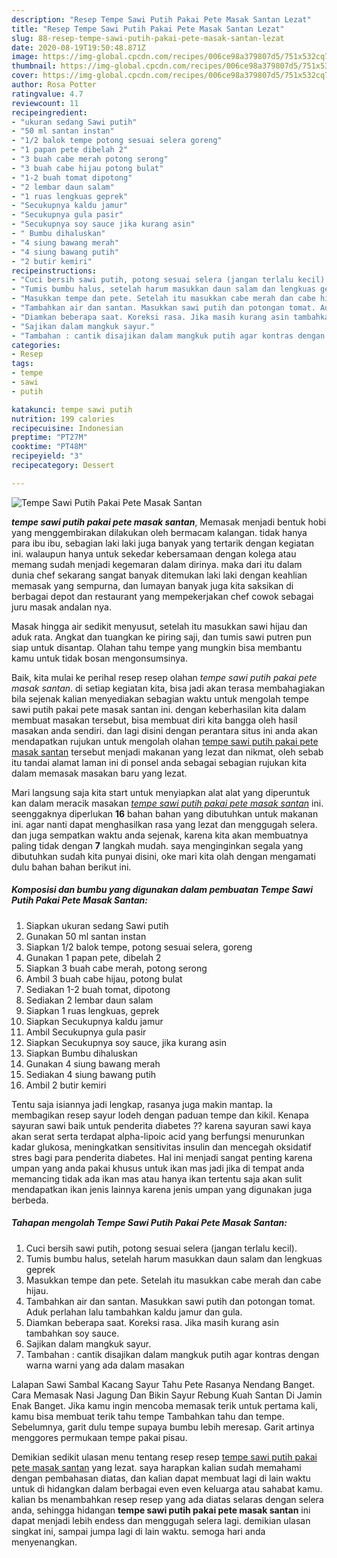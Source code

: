 ```yaml
---
description: "Resep Tempe Sawi Putih Pakai Pete Masak Santan Lezat"
title: "Resep Tempe Sawi Putih Pakai Pete Masak Santan Lezat"
slug: 88-resep-tempe-sawi-putih-pakai-pete-masak-santan-lezat
date: 2020-08-19T19:50:48.871Z
image: https://img-global.cpcdn.com/recipes/006ce98a379807d5/751x532cq70/tempe-sawi-putih-pakai-pete-masak-santan-foto-resep-utama.jpg
thumbnail: https://img-global.cpcdn.com/recipes/006ce98a379807d5/751x532cq70/tempe-sawi-putih-pakai-pete-masak-santan-foto-resep-utama.jpg
cover: https://img-global.cpcdn.com/recipes/006ce98a379807d5/751x532cq70/tempe-sawi-putih-pakai-pete-masak-santan-foto-resep-utama.jpg
author: Rosa Potter
ratingvalue: 4.7
reviewcount: 11
recipeingredient:
- "ukuran sedang Sawi putih"
- "50 ml santan instan"
- "1/2 balok tempe potong sesuai selera goreng"
- "1 papan pete dibelah 2"
- "3 buah cabe merah potong serong"
- "3 buah cabe hijau potong bulat"
- "1-2 buah tomat dipotong"
- "2 lembar daun salam"
- "1 ruas lengkuas geprek"
- "Secukupnya kaldu jamur"
- "Secukupnya gula pasir"
- "Secukupnya soy sauce jika kurang asin"
- " Bumbu dihaluskan"
- "4 siung bawang merah"
- "4 siung bawang putih"
- "2 butir kemiri"
recipeinstructions:
- "Cuci bersih sawi putih, potong sesuai selera (jangan terlalu kecil)."
- "Tumis bumbu halus, setelah harum masukkan daun salam dan lengkuas geprek"
- "Masukkan tempe dan pete. Setelah itu masukkan cabe merah dan cabe hijau."
- "Tambahkan air dan santan. Masukkan sawi putih dan potongan tomat. Aduk perlahan lalu tambahkan kaldu jamur dan gula."
- "Diamkan beberapa saat. Koreksi rasa. Jika masih kurang asin tambahkan soy sauce."
- "Sajikan dalam mangkuk sayur."
- "Tambahan : cantik disajikan dalam mangkuk putih agar kontras dengan warna warni yang ada dalam masakan"
categories:
- Resep
tags:
- tempe
- sawi
- putih

katakunci: tempe sawi putih 
nutrition: 199 calories
recipecuisine: Indonesian
preptime: "PT27M"
cooktime: "PT48M"
recipeyield: "3"
recipecategory: Dessert

---
```



![Tempe Sawi Putih Pakai Pete Masak Santan](https://img-global.cpcdn.com/recipes/006ce98a379807d5/751x532cq70/tempe-sawi-putih-pakai-pete-masak-santan-foto-resep-utama.jpg)

<b><i>tempe sawi putih pakai pete masak santan</i></b>, Memasak menjadi bentuk hobi yang menggembirakan dilakukan oleh bermacam kalangan. tidak hanya para ibu ibu, sebagian laki laki juga banyak yang tertarik dengan kegiatan ini. walaupun hanya untuk sekedar kebersamaan dengan kolega atau memang sudah menjadi kegemaran dalam dirinya. maka dari itu dalam dunia chef sekarang sangat banyak ditemukan laki laki dengan keahlian memasak yang sempurna, dan lumayan banyak juga kita saksikan di berbagai depot dan restaurant yang mempekerjakan chef cowok sebagai juru masak andalan nya.

Masak hingga air sedikit menyusut, setelah itu masukkan sawi hijau dan aduk rata. Angkat dan tuangkan ke piring saji, dan tumis sawi putren pun siap untuk disantap. Olahan tahu tempe yang mungkin bisa membantu kamu untuk tidak bosan mengonsumsinya.

Baik, kita mulai ke perihal resep resep olahan <i>tempe sawi putih pakai pete masak santan</i>. di setiap kegiatan kita, bisa jadi akan terasa membahagiakan bila sejenak kalian menyediakan sebagian waktu untuk mengolah tempe sawi putih pakai pete masak santan ini. dengan keberhasilan kita dalam membuat masakan tersebut, bisa membuat diri kita bangga oleh hasil masakan anda sendiri. dan lagi disini dengan perantara situs ini anda akan mendapatkan rujukan untuk mengolah olahan <u>tempe sawi putih pakai pete masak santan</u> tersebut menjadi makanan yang lezat dan nikmat, oleh sebab itu tandai alamat laman ini di ponsel anda sebagai sebagian rujukan kita dalam memasak masakan baru yang lezat.


Mari langsung saja kita start untuk menyiapkan alat alat yang diperuntuk kan dalam meracik masakan <u><i>tempe sawi putih pakai pete masak santan</i></u> ini. seenggaknya diperlukan <b>16</b> bahan bahan yang dibutuhkan untuk makanan ini. agar nanti dapat menghasilkan rasa yang lezat dan menggugah selera. dan juga sempatkan waktu anda sejenak, karena kita akan membuatnya paling tidak dengan <b>7</b> langkah mudah. saya menginginkan segala yang dibutuhkan sudah kita punyai disini, oke mari kita olah dengan mengamati dulu bahan bahan berikut ini.

<!--inarticleads1-->

##### Komposisi dan bumbu yang digunakan dalam pembuatan Tempe Sawi Putih Pakai Pete Masak Santan:

1. Siapkan ukuran sedang Sawi putih
1. Gunakan 50 ml santan instan
1. Siapkan 1/2 balok tempe, potong sesuai selera, goreng
1. Gunakan 1 papan pete, dibelah 2
1. Siapkan 3 buah cabe merah, potong serong
1. Ambil 3 buah cabe hijau, potong bulat
1. Sediakan 1-2 buah tomat, dipotong
1. Sediakan 2 lembar daun salam
1. Siapkan 1 ruas lengkuas, geprek
1. Siapkan Secukupnya kaldu jamur
1. Ambil Secukupnya gula pasir
1. Siapkan Secukupnya soy sauce, jika kurang asin
1. Siapkan  Bumbu dihaluskan
1. Gunakan 4 siung bawang merah
1. Sediakan 4 siung bawang putih
1. Ambil 2 butir kemiri


Tentu saja isiannya jadi lengkap, rasanya juga makin mantap. Ia membagikan resep sayur lodeh dengan paduan tempe dan kikil. Kenapa sayuran sawi baik untuk penderita diabetes ?? karena sayuran sawi kaya akan serat serta terdapat alpha-lipoic acid yang berfungsi menurunkan kadar glukosa, meningkatkan sensitivitas insulin dan mencegah oksidatif stres bagi para penderita diabetes. Hal ini menjadi sangat penting karena umpan yang anda pakai khusus untuk ikan mas jadi jika di tempat anda memancing tidak ada ikan mas atau hanya ikan tertentu saja akan sulit mendapatkan ikan jenis lainnya karena jenis umpan yang digunakan juga berbeda. 

<!--inarticleads2-->

##### Tahapan mengolah Tempe Sawi Putih Pakai Pete Masak Santan:

1. Cuci bersih sawi putih, potong sesuai selera (jangan terlalu kecil).
1. Tumis bumbu halus, setelah harum masukkan daun salam dan lengkuas geprek
1. Masukkan tempe dan pete. Setelah itu masukkan cabe merah dan cabe hijau.
1. Tambahkan air dan santan. Masukkan sawi putih dan potongan tomat. Aduk perlahan lalu tambahkan kaldu jamur dan gula.
1. Diamkan beberapa saat. Koreksi rasa. Jika masih kurang asin tambahkan soy sauce.
1. Sajikan dalam mangkuk sayur.
1. Tambahan : cantik disajikan dalam mangkuk putih agar kontras dengan warna warni yang ada dalam masakan


Lalapan Sawi Sambal Kacang Sayur Tahu Pete Rasanya Nendang Banget. Cara Memasak Nasi Jagung Dan Bikin Sayur Rebung Kuah Santan Di Jamin Enak Banget. Jika kamu ingin mencoba memasak terik untuk pertama kali, kamu bisa membuat terik tahu tempe Tambahkan tahu dan tempe. Sebelumnya, garit dulu tempe supaya bumbu lebih meresap. Garit artinya menggores permukaan tempe pakai pisau. 

Demikian sedikit ulasan menu tentang resep resep <u>tempe sawi putih pakai pete masak santan</u> yang lezat. saya harapkan kalian sudah memahami dengan pembahasan diatas, dan kalian dapat membuat lagi di lain waktu untuk di hidangkan dalam berbagai even even keluarga atau sahabat kamu. kalian bs menambahkan resep resep yang ada diatas selaras dengan selera anda, sehingga hidangan <b>tempe sawi putih pakai pete masak santan</b> ini dapat menjadi lebih endess dan menggugah selera lagi. demikian ulasan singkat ini, sampai jumpa lagi di lain waktu. semoga hari anda menyenangkan.
